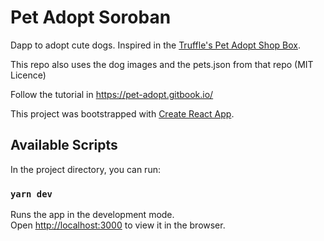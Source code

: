 # Pet Adopt Soroban
Dapp to adopt cute dogs. Inspired in the [Truffle's Pet Adopt Shop Box](https://github.com/truffle-box/pet-shop-box/).

This repo also uses the dog images and the pets.json from that repo (MIT Licence)


Follow the tutorial in https://pet-adopt.gitbook.io/


This project was bootstrapped with [Create React App](https://github.com/facebook/create-react-app).

## Available Scripts

In the project directory, you can run:

### `yarn dev`

Runs the app in the development mode.\
Open [http://localhost:3000](http://localhost:3000) to view it in the browser.